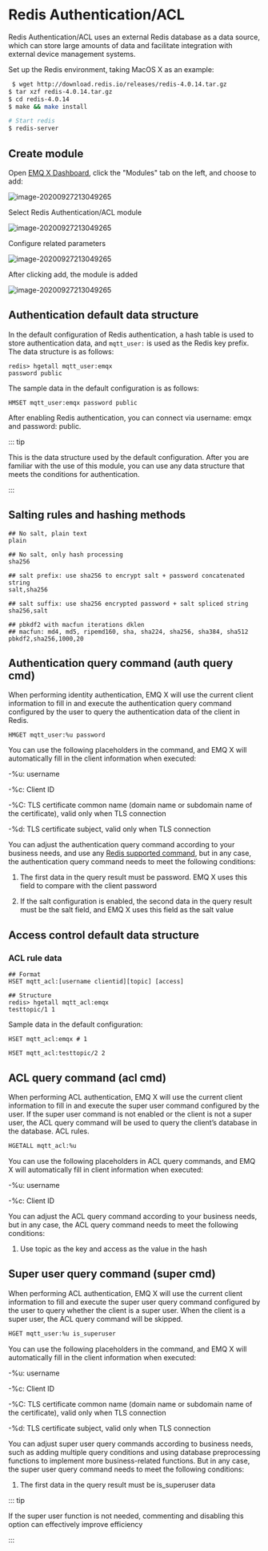 # Redis Authentication/ACL

Redis Authentication/ACL uses an external Redis database as a data source, which can store large amounts of data and facilitate integration with external device management systems.

Set up the Redis environment, taking MacOS X as an example:

```bash
 $ wget http://download.redis.io/releases/redis-4.0.14.tar.gz
$ tar xzf redis-4.0.14.tar.gz
$ cd redis-4.0.14
$ make && make install

# Start redis
$ redis-server
```

## Create module

Open [EMQ X Dashboard](http://127.0.0.1:18083/#/modules), click the "Modules" tab on the left, and choose to add:

![image-20200927213049265](./assets/modules.png)

Select Redis Authentication/ACL module

![image-20200927213049265](./assets/auth_redis2.png)

Configure related parameters

![image-20200927213049265](./assets/auth_redis3.png)

After clicking add, the module is added

![image-20200927213049265](./assets/auth_redis4.png)

## Authentication default data structure

In the default configuration of Redis authentication, a hash table is used to store authentication data, and `mqtt_user:` is used as the Redis key prefix. The data structure is as follows:

```
redis> hgetall mqtt_user:emqx
password public
```

The sample data in the default configuration is as follows:

```
HMSET mqtt_user:emqx password public
```

After enabling Redis authentication, you can connect via username: emqx and password: public.

::: tip

This is the data structure used by the default configuration. After you are familiar with the use of this module, you can use any data structure that meets the conditions for authentication.

:::

## Salting rules and hashing methods

```
## No salt, plain text
plain

## No salt, only hash processing
sha256

## salt prefix: use sha256 to encrypt salt + password concatenated string
salt,sha256

## salt suffix: use sha256 encrypted password + salt spliced ​​string
sha256,salt

## pbkdf2 with macfun iterations dklen
## macfun: md4, md5, ripemd160, sha, sha224, sha256, sha384, sha512
pbkdf2,sha256,1000,20
```

## Authentication query command (auth query cmd)

When performing identity authentication, EMQ X will use the current client information to fill in and execute the authentication query command configured by the user to query the authentication data of the client in Redis.

```
HMGET mqtt_user:%u password
```

You can use the following placeholders in the command, and EMQ X will automatically fill in the client information when executed:

-%u: username

-%c: Client ID

-%C: TLS certificate common name (domain name or subdomain name of the certificate), valid only when TLS connection

-%d: TLS certificate subject, valid only when TLS connection

You can adjust the authentication query command according to your business needs, and use any [Redis supported command](http://redisdoc.com/index.html), but in any case, the authentication query command needs to meet the following conditions:

1. The first data in the query result must be password. EMQ X uses this field to compare with the client password

2. If the salt configuration is enabled, the second data in the query result must be the salt field, and EMQ X uses this field as the salt value

## Access control default data structure

### ACL rule data

```
## Format
HSET mqtt_acl:[username clientid][topic] [access]

## Structure
redis> hgetall mqtt_acl:emqx
testtopic/1 1
```

Sample data in the default configuration:

```
HSET mqtt_acl:emqx # 1

HSET mqtt_acl:testtopic/2 2
```

## ACL query command (acl cmd)

When performing ACL authentication, EMQ X will use the current client information to fill in and execute the super user command configured by the user. If the super user command is not enabled or the client is not a super user, the ACL query command will be used to query the client’s database in the database. ACL rules.

```bash
HGETALL mqtt_acl:%u
```

You can use the following placeholders in ACL query commands, and EMQ X will automatically fill in client information when executed:

-%u: username

-%c: Client ID

You can adjust the ACL query command according to your business needs, but in any case, the ACL query command needs to meet the following conditions:

1. Use topic as the key and access as the value in the hash

## Super user query command (super cmd)

When performing ACL authentication, EMQ X will use the current client information to fill and execute the super user query command configured by the user to query whether the client is a super user. When the client is a super user, the ACL query command will be skipped.

```bash
HGET mqtt_user:%u is_superuser
```

You can use the following placeholders in the command, and EMQ X will automatically fill in the client information when executed:

-%u: username

-%c: Client ID

-%C: TLS certificate common name (domain name or subdomain name of the certificate), valid only when TLS connection

-%d: TLS certificate subject, valid only when TLS connection

You can adjust super user query commands according to business needs, such as adding multiple query conditions and using database preprocessing functions to implement more business-related functions. But in any case, the super user query command needs to meet the following conditions:

1. The first data in the query result must be is_superuser data

::: tip

If the super user function is not needed, commenting and disabling this option can effectively improve efficiency

:::